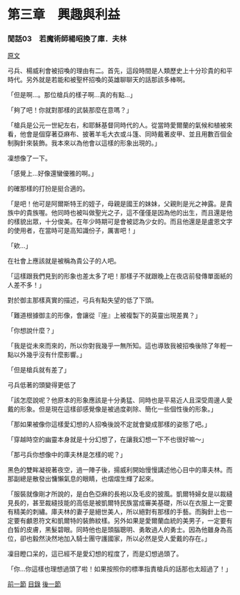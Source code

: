 第三章　興趣與利益
====

### 閒話03　若魔術師楊昭換了庫．夫林

[原文](https://syosetu.org/novel/42788/23.html)

弓兵、楊威利會被招喚的理由有二。首先，這段時間是人類歷史上十分珍貴的和平時代。另外就是若能和被聖杯招喚的英雄聊聊天的話那該多棒啊。

「但是啊...。那位槍兵的樣子啊...真的有點...」

「夠了吧！你就對那樣的武裝那麼在意嗎？」

「槍兵是公元一世紀左右，和耶穌基督同時代的人。從當時愛爾蘭的氣候和植被來看，他會是個穿著亞麻布、披著羊毛大衣或斗篷、同時戴著皮甲、並且用數百個金制胸針來裝飾。我本來以為他會以這樣的形象出現的。」

凜想像了一下。

「感覺上...好像還蠻優雅的啊。」

的確那樣的打扮是挺合適的。

「是吧！他可是阿爾斯特王的姪子，母親是國王的妹妹，父親則是光之神露。是貴族中的貴族喔。他同時也被叫做聖光之子，這不僅僅是因為他的出生，而且還是他的樣貌出眾，十分俊美。在年少時期可是會被認為少女的。而且他還是是盧恩文字的使用者，在當時可是高知識份子，厲害吧！」

「欸...」

在社會上應該就是被稱為貴公子的人吧。

「這樣跟我們見到的形象也差太多了吧！那樣子不就跟晚上在夜店前發傳單面紙的人差不多！」

對於御主那樣真實的描述，弓兵有點失望的低了下頭。

「難道根據御主的形像，會讓從『座』上被複製下的英靈出現差異？」

「你想說什麼？」

「我是從未來而來的，所以你對我幾乎一無所知。這也導致我被招喚後除了年輕一點以外幾乎沒有什麼影響。」

「但是槍兵就有差了」

弓兵低著的頭變得更低了

「該怎麼說呢？他原本的形象應該是十分勇猛、同時也是平易近人且深受周邊人愛戴的形象。但是現在這樣卻感覺像是被過度剃除、簡化一些個性後的形象。」

「那如果被像你這樣愛幻想的人招喚後說不定就會變成那樣的姿態了吧。」

「穿越時空的幽靈本身就是十分幻想了，在讓我幻想一下不也很好嘛～」

「那弓兵你想像中的庫夫林是怎樣的呢？」

黑色的雙眸凝視著夜空，過一陣子後，揚威利開始慢慢講述他心目中的庫夫林。而那副總是散發出慵懶氣息的眼睛，也熠熠生輝了起來。

「服裝就像剛才所說的，是白色亞麻的長袍以及毛皮的披風。凱爾特婦女是以裁縫見長的，甚至裁縫技能的高低是被凱爾特民族當成審美基礎，所以在衣服上一定要有精美的刺繡。庫夫林的妻子是絕世美人，所以絕對有那樣的手藝。而胸針上也一定要有顱恩符文和凱爾特的裝飾紋樣。另外如果是愛爾蘭血統的美男子，一定要有白皙的皮膚，黑髮碧眼。同時他也是頭腦聰明、勇敢過人的勇士。因為他雖身為高位，卻也毅然決然地加入騎士團守護國家，所以必然是受人愛戴的存在。」

凜目瞪口呆的，這已經不是愛幻想的程度了，而是幻想過頭了。

「你...你這樣也理想過頭了啦！如果按照你的標準指責槍兵的話那也太超過了！」



[前一節](./0319.md)
[目錄](../README.md)
[後一節](./0320.md)

